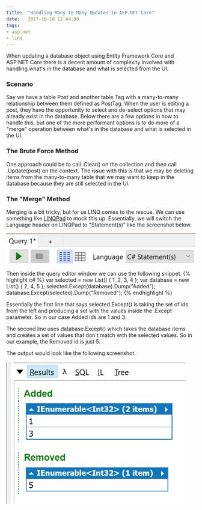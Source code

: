 ```yaml
---
title:  "Handling Many to Many Updates in ASP.NET Core"
date:   2017-10-18 12:44:00
tags:
- asp.net
- linq
---
```


When updating a database object using Entity Framework Core and ASP.NET Core there is a decent amount of complexity involved with handling what's in the database and what is selected from the UI.
&shy;

### Scenario
Say we have a table Post and another table Tag with a many-to-many relationship between them defined as PostTag. When the user is editing a post, they have the opportunity to select and de-select options that may already exist in the database. Below there are a few options in how to handle this, but one of the more performant options is to do more of a "merge" operation between what's in the database and what is selected in the UI.

### The Brute Force Method
One approach could be to call .Clear() on the collection and then call .Update(post) on the context. The issue with this is that we may be deleting items from the many-to-many table that we may want to keep in the database because they are still selected in the UI.

### The "Merge" Method
Merging is a bit tricky, but for us LINQ comes to the rescue. We can use something like [LINQPad](http://www.linqpad.net/) to mock this up. Essentially, we will switch the Language header on LINQPad to "Statement(s)" like the screenshot below.

![LINQPad Expression](/images/LinqPadExpression.png)

Then inside the query editor window we can use the following snippet.
{% highlight c# %}
var selected = new List<int>() { 1, 2, 3, 4 };
var database = new List<int>() { 2, 4, 5 };
selected.Except(database).Dump("Added");
database.Except(selected).Dump("Removed");
{% endhighlight %}

Essentially the first line that says selected.Except() is taking the set of ids from the left and producing a set with the values inside the .Except parameter. So in our case Added ids are 1 and 3. 

The second line uses database.Except() which takes the database items and creates a set of values that don't match with the selected values. So in our example, the Removed id is just 5.

The output would look like the following screenshot.

![Cluster Screen #001](/images/LinqPadExpressionResults.png)